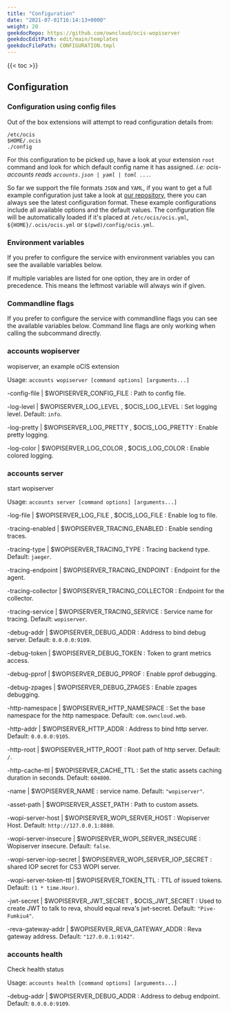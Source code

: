 ```yaml
---
title: "Configuration"
date: "2021-07-01T16:14:13+0000"
weight: 20
geekdocRepo: https://github.com/owncloud/ocis-wopiserver
geekdocEditPath: edit/main/templates
geekdocFilePath: CONFIGURATION.tmpl
---
```



{{< toc >}}

## Configuration

### Configuration using config files

Out of the box extensions will attempt to read configuration details from:

```console
/etc/ocis
$HOME/.ocis
./config
```

For this configuration to be picked up, have a look at your extension `root` command and look for which default config name it has assigned. *i.e: ocis-accounts reads `accounts.json | yaml | toml ...`*.

So far we support the file formats `JSON` and `YAML`, if you want to get a full example configuration just take a look at [our repository](https://github.com/owncloud/ocis/tree/master/accounts/config), there you can always see the latest configuration format. These example configurations include all available options and the default values. The configuration file will be automatically loaded if it's placed at `/etc/ocis/ocis.yml`, `${HOME}/.ocis/ocis.yml` or `$(pwd)/config/ocis.yml`.

### Environment variables

If you prefer to configure the service with environment variables you can see the available variables below.

If multiple variables are listed for one option, they are in order of precedence. This means the leftmost variable will always win if given.

### Commandline flags

If you prefer to configure the service with commandline flags you can see the available variables below. Command line flags are only working when calling the subcommand directly.

### accounts wopiserver

wopiserver, an example oCIS extension

Usage: `accounts wopiserver [command options] [arguments...]`


-config-file |  $WOPISERVER_CONFIG_FILE
: Path to config file.


-log-level |  $WOPISERVER_LOG_LEVEL , $OCIS_LOG_LEVEL
: Set logging level. Default: `info`.


-log-pretty |  $WOPISERVER_LOG_PRETTY , $OCIS_LOG_PRETTY
: Enable pretty logging.


-log-color |  $WOPISERVER_LOG_COLOR , $OCIS_LOG_COLOR
: Enable colored logging.
























### accounts server

start wopiserver

Usage: `accounts server [command options] [arguments...]`







-log-file |  $WOPISERVER_LOG_FILE , $OCIS_LOG_FILE
: Enable log to file.


-tracing-enabled |  $WOPISERVER_TRACING_ENABLED
: Enable sending traces.


-tracing-type |  $WOPISERVER_TRACING_TYPE
: Tracing backend type. Default: `jaeger`.


-tracing-endpoint |  $WOPISERVER_TRACING_ENDPOINT
: Endpoint for the agent.


-tracing-collector |  $WOPISERVER_TRACING_COLLECTOR
: Endpoint for the collector.


-tracing-service |  $WOPISERVER_TRACING_SERVICE
: Service name for tracing. Default: `wopiserver`.


-debug-addr |  $WOPISERVER_DEBUG_ADDR
: Address to bind debug server. Default: `0.0.0.0:9109`.


-debug-token |  $WOPISERVER_DEBUG_TOKEN
: Token to grant metrics access.


-debug-pprof |  $WOPISERVER_DEBUG_PPROF
: Enable pprof debugging.


-debug-zpages |  $WOPISERVER_DEBUG_ZPAGES
: Enable zpages debugging.


-http-namespace |  $WOPISERVER_HTTP_NAMESPACE
: Set the base namespace for the http namespace. Default: `com.owncloud.web`.


-http-addr |  $WOPISERVER_HTTP_ADDR
: Address to bind http server. Default: `0.0.0.0:9105`.


-http-root |  $WOPISERVER_HTTP_ROOT
: Root path of http server. Default: `/`.


-http-cache-ttl |  $WOPISERVER_CACHE_TTL
: Set the static assets caching duration in seconds. Default: `604800`.


-name |  $WOPISERVER_NAME
: service name. Default: `"wopiserver"`.


-asset-path |  $WOPISERVER_ASSET_PATH
: Path to custom assets.


-wopi-server-host |  $WOPISERVER_WOPI_SERVER_HOST
: Wopiserver Host. Default: `http://127.0.0.1:8880`.


-wopi-server-insecure |  $WOPISERVER_WOPI_SERVER_INSECURE
: Wopiserver insecure. Default: `false`.


-wopi-server-iop-secret |  $WOPISERVER_WOPI_SERVER_IOP_SECRET
: shared IOP secret for CS3 WOPI server.


-wopi-server-token-ttl |  $WOPISERVER_TOKEN_TTL
: TTL of issued tokens. Default: `(1 * time.Hour)`.


-jwt-secret |  $WOPISERVER_JWT_SECRET , $OCIS_JWT_SECRET
: Used to create JWT to talk to reva, should equal reva's jwt-secret. Default: `"Pive-Fumkiu4"`.


-reva-gateway-addr |  $WOPISERVER_REVA_GATEWAY_ADDR
: Reva gateway address. Default: `"127.0.0.1:9142"`.

### accounts health

Check health status

Usage: `accounts health [command options] [arguments...]`






-debug-addr |  $WOPISERVER_DEBUG_ADDR
: Address to debug endpoint. Default: `0.0.0.0:9109`.
























